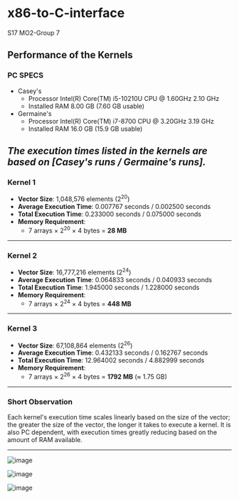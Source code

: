 # x86-to-C-interface
S17 MO2-Group 7

## Performance of the Kernels
### **PC SPECS**
- Casey's
  - Processor	Intel(R) Core(TM) i5-10210U CPU @ 1.60GHz   2.10 GHz
  - Installed RAM	8.00 GB (7.60 GB usable)
- Germaine's
  - Processor	Intel(R) Core(TM) i7-8700 CPU @ 3.20GHz   3.19 GHz
  - Installed RAM	16.0 GB (15.9 GB usable)
 
*The execution times listed in the kernels are based on [Casey's runs / Germaine's runs].*
---

### **Kernel 1**
- **Vector Size**: 1,048,576 elements (2<sup>20</sup>)
- **Average Execution Time**: 0.007767 seconds / 0.002500 seconds
- **Total Execution Time**: 0.233000 seconds /  0.075000 seconds
- **Memory Requirement**: 
  - 7 arrays × 2<sup>20</sup> × 4 bytes = **28 MB**

---

### **Kernel 2**
- **Vector Size**: 16,777,216 elements (2<sup>24</sup>)
- **Average Execution Time**: 0.064833 seconds / 0.040933 seconds
- **Total Execution Time**: 1.945000 seconds / 1.228000 seconds
- **Memory Requirement**: 
  - 7 arrays × 2<sup>24</sup> × 4 bytes = **448 MB**

---

### **Kernel 3**
- **Vector Size**: 67,108,864 elements (2<sup>26</sup>)
- **Average Execution Time**: 0.432133 seconds / 0.162767 seconds
- **Total Execution Time**: 12.964002 seconds / 4.882999 seconds
- **Memory Requirement**: 
  - 7 arrays × 2<sup>26</sup> × 4 bytes = **1792 MB** (≈ 1.75 GB)

---

### Short Observation
Each kernel's execution time scales linearly based on the size of the vector; the greater the size of the vector, the longer it takes to execute a kernel. It is also PC dependent, with execution times greatly reducing based on the amount of RAM available.

---

![image](https://github.com/user-attachments/assets/92b22e00-f7a1-40bf-9b2d-16dcf6cac19d)

![image](https://github.com/user-attachments/assets/e01ca916-e10e-4034-841e-99c6330e9897)

![image](https://github.com/user-attachments/assets/4d115625-8d38-4c55-9a44-467000072e70)
